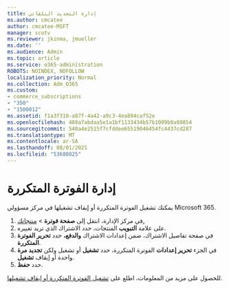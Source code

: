 ```yaml
---
title: إدارة التجديد التلقائي
ms.author: cmcatee
author: cmcatee-MSFT
manager: scotv
ms.reviewer: jkinma, jmueller
ms.date: ''
ms.audience: Admin
ms.topic: article
ms.service: o365-administration
ROBOTS: NOINDEX, NOFOLLOW
localization_priority: Normal
ms.collection: Adm_O365
ms.custom:
- commerce_subscriptions
- "350"
- "1500012"
ms.assetid: f1a3f310-a87f-4a42-a9c3-4ea894caf52e
ms.openlocfilehash: 488a7abdaa5e1a1bf1133434b57b1009b8a80854
ms.sourcegitcommit: 540a4e2515f7cfddee65519046454fc4437cd287
ms.translationtype: MT
ms.contentlocale: ar-SA
ms.lasthandoff: 08/01/2021
ms.locfileid: "53688025"
---
```

# <a name="manage-recurring-billing"></a>إدارة الفوترة المتكررة

يمكنك تشغيل الفوترة المتكررة أو إيقاف تشغيلها في مركز مسؤولي Microsoft 365.
  
1. في مركز الإدارة، انتقل إلى **صفحة فوترة** \> [منتجاتك.](https://go.microsoft.com/fwlink/p/?linkid=842054)
2. على علامة **التبويب** المنتجات، حدد الاشتراك الذي تريد تغييره.
3. في صفحة تفاصيل الاشتراك، ضمن إعدادات الاشتراك **والدفع،** حدد **تحرير الفوترة المتكررة**.
4. في الجزء **تحرير إعدادات** الفوترة المتكررة، حدد **تشغيل** أو تشغيل ولكن **تجديد مرة** واحدة أو إيقاف **تشغيل**.
5. حدد **حفظ**.

للحصول على مزيد من المعلومات، اطلع على [تشغيل الفوترة المتكررة أو إيقاف تشغيلها](https://docs.microsoft.com/microsoft-365/commerce/subscriptions/renew-your-subscription#turn-recurring-billing-off-or-on).